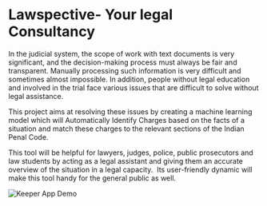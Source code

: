 # Lawspective- Your legal Consultancy

In the judicial system, the scope of work with text documents is very significant, 
and the decision-making process must always be fair and transparent. 
Manually processing such information is very difficult and sometimes almost impossible. 
In addition, people without legal education and involved in the trial face various issues that are difficult to solve without legal assistance. 

This project aims at resolving these issues by creating a machine learning model which will Automatically Identify Charges based on the facts of a situation 
and match these charges to the relevant sections of the Indian Penal Code. 

This tool will be helpful for lawyers, judges, police, public prosecutors and law students by acting as a legal assistant 
and giving them an accurate overview of the situation in a legal capacity.  Its user-friendly dynamic will make this tool handy for the general public as well. 

<img src="https://github.com/Taranum01/Lawspective-CAPSTONE/blob/main/Poster%20154..PNG" alt="Keeper App Demo" />



